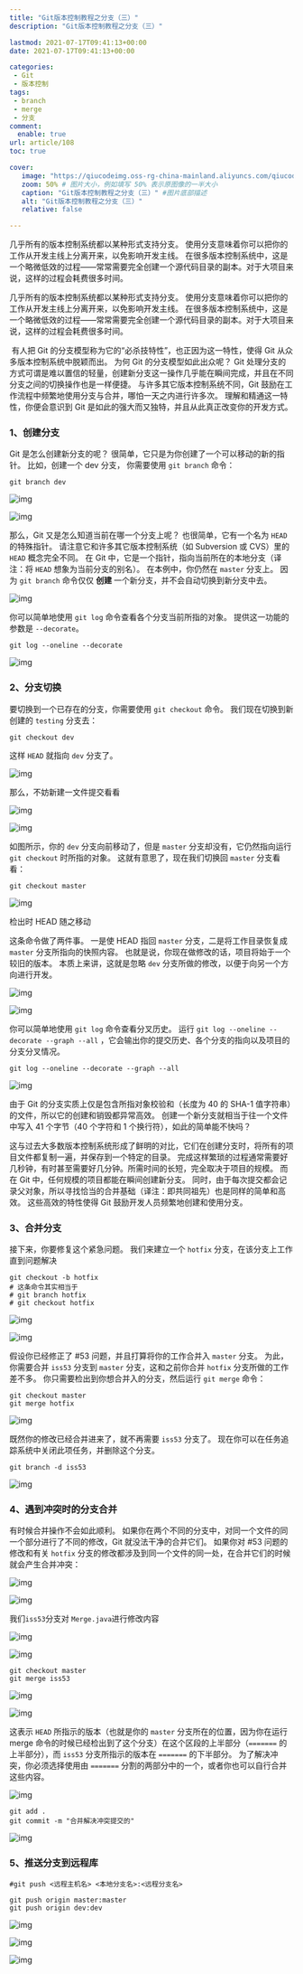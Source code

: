 ```yaml
---
title: "Git版本控制教程之分支（三）"
description: "Git版本控制教程之分支（三）"

lastmod: 2021-07-17T09:41:13+00:00
date: 2021-07-17T09:41:13+00:00

categories:
 - Git
 - 版本控制
tags:
 - branch
 - merge
 - 分支
comment:
  enable: true
url: article/108
toc: true

cover:
   image: "https://qiucodeimg.oss-rg-china-mainland.aliyuncs.com/qiucode2020/1626512993580.png" #图片路径例如：posts/tech/123/123.png
   zoom: 50% # 图片大小，例如填写 50% 表示原图像的一半大小
   caption: "Git版本控制教程之分支（三）" #图片底部描述
   alt: "Git版本控制教程之分支（三）"
   relative: false

---
```


几乎所有的版本控制系统都以某种形式支持分支。 使用分支意味着你可以把你的工作从开发主线上分离开来，以免影响开发主线。 在很多版本控制系统中，这是一个略微低效的过程——常常需要完全创建一个源代码目录的副本。对于大项目来说，这样的过程会耗费很多时间。

<!--more-->

 几乎所有的版本控制系统都以某种形式支持分支。 使用分支意味着你可以把你的工作从开发主线上分离开来，以免影响开发主线。 在很多版本控制系统中，这是一个略微低效的过程——常常需要完全创建一个源代码目录的副本。对于大项目来说，这样的过程会耗费很多时间。

​    有人把 Git 的分支模型称为它的“必杀技特性”，也正因为这一特性，使得 Git 从众多版本控制系统中脱颖而出。 为何 Git 的分支模型如此出众呢？ Git 处理分支的方式可谓是难以置信的轻量，创建新分支这一操作几乎能在瞬间完成，并且在不同分支之间的切换操作也是一样便捷。 与许多其它版本控制系统不同，Git 鼓励在工作流程中频繁地使用分支与合并，哪怕一天之内进行许多次。 理解和精通这一特性，你便会意识到 Git 是如此的强大而又独特，并且从此真正改变你的开发方式。

### 1、创建分支

Git 是怎么创建新分支的呢？ 很简单，它只是为你创建了一个可以移动的新的指针。 比如，创建一个 dev 分支， 你需要使用 `git branch` 命令：

```shell
git branch dev
```



![img](https://qiucodeimg.oss-rg-china-mainland.aliyuncs.com/qiucode2020/1626512993580.png)

![img](https://qiucodeimg.oss-rg-china-mainland.aliyuncs.com/qiucode2020/1626513028465.png)
    

那么，Git 又是怎么知道当前在哪一个分支上呢？ 也很简单，它有一个名为 `HEAD` 的特殊指针。 请注意它和许多其它版本控制系统（如 Subversion 或 CVS）里的 `HEAD` 概念完全不同。 在 Git 中，它是一个指针，指向当前所在的本地分支（译注：将 `HEAD` 想象为当前分支的别名）。 在本例中，你仍然在 `master` 分支上。 因为 `git branch` 命令仅仅 **创建** 一个新分支，并不会自动切换到新分支中去。

![img](https://qiucodeimg.oss-rg-china-mainland.aliyuncs.com/qiucode2020/1626513117935.png)

你可以简单地使用 `git log` 命令查看各个分支当前所指的对象。 提供这一功能的参数是 `--decorate`。

```shell
git log --oneline --decorate
```



![img](https://qiucodeimg.oss-rg-china-mainland.aliyuncs.com/qiucode2020/1626513214251.png)

### 2、分支切换

要切换到一个已存在的分支，你需要使用 `git checkout` 命令。 我们现在切换到新创建的 `testing` 分支去：

```shell
git checkout dev
```



这样 `HEAD` 就指向 `dev` 分支了。

![img](https://qiucodeimg.oss-rg-china-mainland.aliyuncs.com/qiucode2020/1626513308843.png)

那么，不妨新建一文件提交看看

![img](https://qiucodeimg.oss-rg-china-mainland.aliyuncs.com/qiucode2020/1626513361522.png)

![img](https://qiucodeimg.oss-rg-china-mainland.aliyuncs.com/qiucode2020/1626513407049.png)

如图所示，你的 `dev` 分支向前移动了，但是 `master` 分支却没有，它仍然指向运行 `git checkout` 时所指的对象。 这就有意思了，现在我们切换回 `master` 分支看看：

```shell
git checkout master
```



![img](https://qiucodeimg.oss-rg-china-mainland.aliyuncs.com/qiucode2020/1626513491014.png)

检出时 HEAD 随之移动

这条命令做了两件事。 一是使 HEAD 指回 `master` 分支，二是将工作目录恢复成 `master` 分支所指向的快照内容。 也就是说，你现在做修改的话，项目将始于一个较旧的版本。 本质上来讲，这就是忽略 `dev` 分支所做的修改，以便于向另一个方向进行开发。

![img](https://qiucodeimg.oss-rg-china-mainland.aliyuncs.com/qiucode2020/1626513550989.png)

![img](https://qiucodeimg.oss-rg-china-mainland.aliyuncs.com/qiucode2020/1626513606608.png)

你可以简单地使用 `git log` 命令查看分叉历史。 运行 `git log --oneline --decorate --graph --all` ，它会输出你的提交历史、各个分支的指向以及项目的分支分叉情况。

```shell
git log --oneline --decorate --graph --all
```



![img](https://qiucodeimg.oss-rg-china-mainland.aliyuncs.com/qiucode2020/1626513733425.png)

   由于 Git 的分支实质上仅是包含所指对象校验和（长度为 40 的 SHA-1 值字符串）的文件，所以它的创建和销毁都异常高效。 创建一个新分支就相当于往一个文件中写入 41 个字节（40 个字符和 1 个换行符），如此的简单能不快吗？

   这与过去大多数版本控制系统形成了鲜明的对比，它们在创建分支时，将所有的项目文件都复制一遍，并保存到一个特定的目录。 完成这样繁琐的过程通常需要好几秒钟，有时甚至需要好几分钟。所需时间的长短，完全取决于项目的规模。 而在 Git 中，任何规模的项目都能在瞬间创建新分支。 同时，由于每次提交都会记录父对象，所以寻找恰当的合并基础（译注：即共同祖先）也是同样的简单和高效。 这些高效的特性使得 Git 鼓励开发人员频繁地创建和使用分支。

### 3、合并分支

接下来，你要修复这个紧急问题。 我们来建立一个 `hotfix` 分支，在该分支上工作直到问题解决

```shell
git checkout -b hotfix 
# 这条命令其实相当于   
# git branch hotfix   
# git checkout hotfix
```



![img](https://qiucodeimg.oss-rg-china-mainland.aliyuncs.com/qiucode2020/1626513886642.png)

![img](https://qiucodeimg.oss-rg-china-mainland.aliyuncs.com/qiucode2020/1626513925903.png)

假设你已经修正了 #53 问题，并且打算将你的工作合并入 `master` 分支。 为此，你需要合并 `iss53` 分支到 `master` 分支，这和之前你合并 `hotfix` 分支所做的工作差不多。 你只需要检出到你想合并入的分支，然后运行 `git merge` 命令：

```shell
git checkout master
git merge hotfix
```



![img](https://qiucodeimg.oss-rg-china-mainland.aliyuncs.com/qiucode2020/1626513993258.png)

既然你的修改已经合并进来了，就不再需要 `iss53` 分支了。 现在你可以在任务追踪系统中关闭此项任务，并删除这个分支。

```shell
git branch -d iss53
```



![img](https://qiucodeimg.oss-rg-china-mainland.aliyuncs.com/qiucode2020/1626514057158.png)

### 4、遇到冲突时的分支合并

   有时候合并操作不会如此顺利。 如果你在两个不同的分支中，对同一个文件的同一个部分进行了不同的修改，Git 就没法干净的合并它们。 如果你对 #53 问题的修改和有关 `hotfix` 分支的修改都涉及到同一个文件的同一处，在合并它们的时候就会产生合并冲突：

![img](https://qiucodeimg.oss-rg-china-mainland.aliyuncs.com/qiucode2020/1626514136147.png)

![img](https://qiucodeimg.oss-rg-china-mainland.aliyuncs.com/qiucode2020/1626514174406.png)

我们`iss53`分支对 `Merge.java`进行修改内容

![img](https://qiucodeimg.oss-rg-china-mainland.aliyuncs.com/qiucode2020/1626514227748.png)

![img](https://qiucodeimg.oss-rg-china-mainland.aliyuncs.com/qiucode2020/1626514263434.png)

```shell
git checkout master
git merge iss53
```



![img](https://qiucodeimg.oss-rg-china-mainland.aliyuncs.com/qiucode2020/1626514330652.png)

![img](https://qiucodeimg.oss-rg-china-mainland.aliyuncs.com/qiucode2020/1626514369820.png)

这表示 `HEAD` 所指示的版本（也就是你的 `master` 分支所在的位置，因为你在运行 merge 命令的时候已经检出到了这个分支）在这个区段的上半部分（`=======` 的上半部分），而 `iss53` 分支所指示的版本在 `=======` 的下半部分。 为了解决冲突，你必须选择使用由 `=======` 分割的两部分中的一个，或者你也可以自行合并这些内容。

![img](https://qiucodeimg.oss-rg-china-mainland.aliyuncs.com/qiucode2020/1626514435528.png)

```shell
git add .
git commit -m "合并解决冲突提交的"
```



![img](https://qiucodeimg.oss-rg-china-mainland.aliyuncs.com/qiucode2020/1626514582492.png)

### 5、推送分支到远程库

```shell
#git push <远程主机名> <本地分支名>:<远程分支名>

git push origin master:master
git push origin dev:dev
```



![img](https://qiucodeimg.oss-rg-china-mainland.aliyuncs.com/qiucode2020/1626514671579.png)

![img](https://qiucodeimg.oss-rg-china-mainland.aliyuncs.com/qiucode2020/1626514706822.png)

![img](https://qiucodeimg.oss-rg-china-mainland.aliyuncs.com/qiucode2020/1626514741994.png)